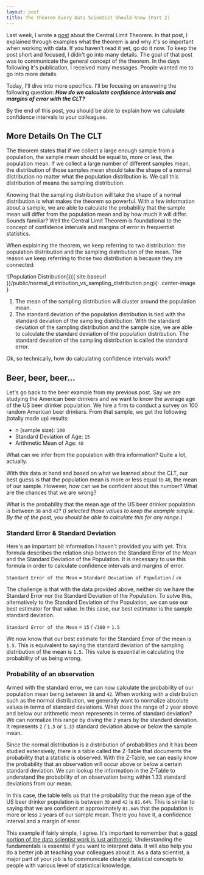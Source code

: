 ```yaml
---
layout: post
title: The Theorem Every Data Scientist Should Know (Part 2)
---
```


Last week, I wrote a [post](www.jeannicholashould.com/the-theorem-every-data-scientist-should-know.html) about the Central Limit Theorem. In that post, I explained through examples what the theorem is and why it's so important when working with data. If you haven't read it yet, go do it now. To keep the post short and focused, I didn't go into many details. The goal of that post was to communicate the general concept of the theorem. In the days following it's publication, I received many messages. People wanted me to go into more details.

Today, I'll dive into more specifics. I'll be focusing on answering the following question: ***How do we calculate confidence intervals and margins of error with the CLT?***

By the end of this post, you should be able to explain how we calculate confidence intervals to your colleagues.

## More Details On The CLT
The theorem states that if we collect a large enough sample from a population, the sample mean should be equal to, more or less, the population mean. If we collect a large number of different samples mean, the distribution of those samples mean should take the shape of a normal distribution no matter what the population distribution is. We call this distribution of means the sampling distribution.

Knowing that the sampling distribution will take the shape of a normal distribution is what makes the theorem so powerful. With a few information about a sample, we are able to calculate the probability that the sample mean will differ from the population mean and by how much it will differ. Sounds familiar? Well the Central Limit Theorem is foundational to the concept of confidence intervals and margins of error in frequentist statistics.

When explaining the theorem, we keep referring to two distribution: the population distribution and the sampling distribution of the mean. The reason we keep referring to those two distribution is because they are connected:

![Population Distribution]({{ site.baseurl }}/public/normal_distribution_vs_sampling_distribution.png){: .center-image }

1. The mean of the sampling distribution will cluster around the population mean. 
2. The standard deviation of the population distribution is tied with the standard deviation of the sampling distribution. With the standard deviation of the sampling distribution and the sample size, we are able to calculate the standard deviation of the population distribution. The standard deviation of the sampling distribution is called the standard error.

Ok, so technically, how do calculating confidence intervals work?

## Beer, beer, beer...

Let's go back to the beer example from my previous post. Say we are studying the American beer drinkers and we want to know the average age of the US beer drinker population. We hire a firm to conduct a survey on 100 random American beer drinkers. From that sample, we get the following (totally made up) results:

- n (sample size): `100`
- Standard Deviation of Age: `15`
- Arithmetic Mean of Age: `40`

What can we infer from the population with this information? Quite a lot, actually.

With this data at hand and based on what we learned about the CLT, our best guess is that the population mean is more or less equal to `40`, the mean of our sample. However, how can we be confident about this number? What are the chances that we are wrong? 

What is the probability that the mean age of the US beer drinker population is between `38` and `42`? (_I selected those values to keep the example simple. By the of the post, you should be able to calculate this for any range._)

### Standard Error & Standard Deviation

Here's an important bit information I haven't provided you with yet. This formula describes the relation ship between the Standard Error of the Mean and the Standard Deviation of the Population. It is necessary to use this formula in order to calculate confidence intervals and margins of error.

`Standard Error of the Mean` = `Standard Deviation of Population` / `√n`

The challenge is that with the data provided above, neither do we have the Standard Error nor the Standard Deviation of the Population. To solve this, alternatively to the Standard Deviation of the Population, we can use our best estimator for that value. In this case, our best estimator is the sample standard deviation. 

`Standard Error of the Mean` = `15` / `√100` =  `1.5`

We now know that our best estimate for the Standard Error of the mean is `1.5`. This is equivalent to saying the standard deviation of the sampling distribution of the mean is `1.5`. This value is essential in calculating the probability of us being wrong.


### Probability of an observation

Armed with the standard error, we can now calculate the probability of our population mean being between `38` and `42`. When working with a distribution such as the normal distribution, we generally want to normalize absolute values in terms of standard deviations. What does the range of `2` year above and below our arithmetic mean represents in terms of standard deviation? We can normalize this range by diving the `2` years by the standard deviation. It represents `2` / `1.5` or `1.33` standard deviation above or below the sample mean.

Since the normal distribution is a distribution of probabilities and it has been studied extensively, there is a table called the Z-Table that documents the probability that a statistic is observed. With the Z-Table, we can easily know the probability that an observation will occur above or below a certain standard deviation. We can lookup the information in the Z-Table to understand the probability of an observation being within 1.33 standard deviations from our mean.

In this case, the table tells us that the probability that the mean age of the US beer drinker population is between `38` and `42` is `81.64%`. This is similar to saying that we are confident at approximately `81.64%` that the population is more or less `2` years of our sample mean. There you have it, a confidence interval and a margin of error.

This example if fairly simple, I agree. It's important to remember that a [good portion of the data scientist work is just arithmetic](https://m.signalvnoise.com/data-scientists-mostly-just-do-arithmetic-and-that-s-a-good-thing-c6371885f7f6#.qbvw751kx). Understanding the fundamentals is essential if you want to interpret data. It will also help you do a better job at teaching your colleagues about it. As a data scientist, a major part of your job is to communicate clearly statistical concepts to people with various level of statistical knowledge.
